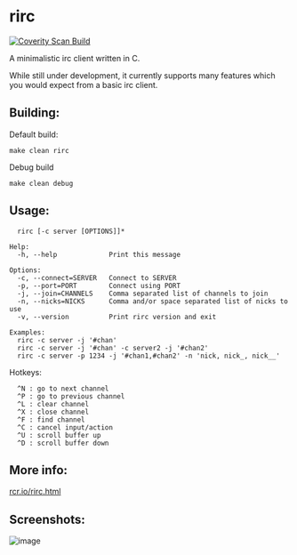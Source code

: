 # rirc
[![Coverity Scan Build](https://scan.coverity.com/projects/4940/badge.svg)](https://scan.coverity.com/projects/4940)

A minimalistic irc client written in C.

While still under development, it currently supports
many features which you would expect from a basic
irc client.

## Building:

Default build:
```
make clean rirc
```

Debug build
```
make clean debug
```

## Usage:
```
  rirc [-c server [OPTIONS]]*

Help:
  -h, --help             Print this message

Options:
  -c, --connect=SERVER   Connect to SERVER
  -p, --port=PORT        Connect using PORT
  -j, --join=CHANNELS    Comma separated list of channels to join
  -n, --nicks=NICKS      Comma and/or space separated list of nicks to use
  -v, --version          Print rirc version and exit

Examples:
  rirc -c server -j '#chan'
  rirc -c server -j '#chan' -c server2 -j '#chan2'
  rirc -c server -p 1234 -j '#chan1,#chan2' -n 'nick, nick_, nick__'
```

Hotkeys:
```
  ^N : go to next channel
  ^P : go to previous channel
  ^L : clear channel
  ^X : close channel
  ^F : find channel
  ^C : cancel input/action
  ^U : scroll buffer up
  ^D : scroll buffer down
```

## More info:
[rcr.io/rirc.html](http://rcr.io/rirc.html)

## Screenshots:
![image](https://raw.github.com/robbinsr/rirc/master/rirc.png?raw=true)
